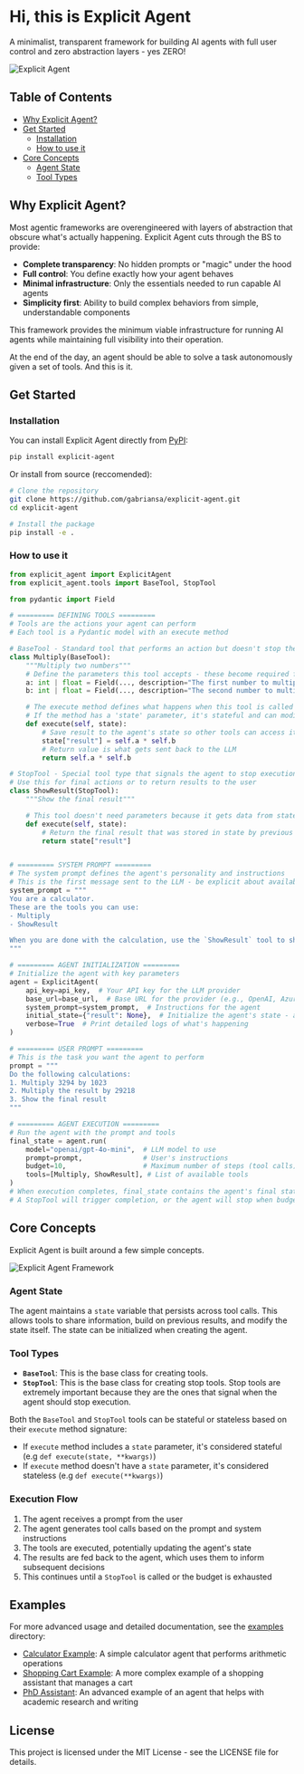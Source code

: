 # Hi, this is Explicit Agent

A minimalist, transparent framework for building AI agents with full user control and zero abstraction layers - yes ZERO!

![Explicit Agent](assets/explicit.png)

## Table of Contents
- [Why Explicit Agent?](#why-explicit-agent)
- [Get Started](#get-started)
  - [Installation](#installation)
  - [How to use it](#how-to-use-it)
- [Core Concepts](#core-concepts)
  - [Agent State](#agent-state)
  - [Tool Types](#tool-types)


## Why Explicit Agent?

Most agentic frameworks are overengineered with layers of abstraction that obscure what's actually happening. Explicit Agent cuts through the BS to provide:

- **Complete transparency**: No hidden prompts or "magic" under the hood
- **Full control**: You define exactly how your agent behaves
- **Minimal infrastructure**: Only the essentials needed to run capable AI agents
- **Simplicity first**: Ability to build complex behaviors from simple, understandable components

This framework provides the minimum viable infrastructure for running AI agents while maintaining full visibility into their operation.

At the end of the day, an agent should be able to solve a task autonomously given a set of tools. And this is it.
## Get Started

### Installation

You can install Explicit Agent directly from [PyPI](https://pypi.org/project/explicit-agent/):

```bash
pip install explicit-agent
```

Or install from source (reccomended):

```bash
# Clone the repository
git clone https://github.com/gabriansa/explicit-agent.git
cd explicit-agent

# Install the package
pip install -e .
```

### How to use it

```python
from explicit_agent import ExplicitAgent
from explicit_agent.tools import BaseTool, StopTool

from pydantic import Field

# ========= DEFINING TOOLS =========
# Tools are the actions your agent can perform
# Each tool is a Pydantic model with an execute method

# BaseTool - Standard tool that performs an action but doesn't stop the agent
class Multiply(BaseTool):
    """Multiply two numbers"""
    # Define the parameters this tool accepts - these become required fields
    a: int | float = Field(..., description="The first number to multiply")
    b: int | float = Field(..., description="The second number to multiply")

    # The execute method defines what happens when this tool is called
    # If the method has a 'state' parameter, it's stateful and can modify agent state
    def execute(self, state):
        # Save result to the agent's state so other tools can access it later
        state["result"] = self.a * self.b
        # Return value is what gets sent back to the LLM
        return self.a * self.b

# StopTool - Special tool type that signals the agent to stop execution
# Use this for final actions or to return results to the user
class ShowResult(StopTool):
    """Show the final result"""

    # This tool doesn't need parameters because it gets data from state
    def execute(self, state):
        # Return the final result that was stored in state by previous tool calls
        return state["result"]


# ========= SYSTEM PROMPT =========
# The system prompt defines the agent's personality and instructions
# This is the first message sent to the LLM - be explicit about available tools
system_prompt = """
You are a calculator.
These are the tools you can use:
- Multiply
- ShowResult

When you are done with the calculation, use the `ShowResult` tool to show the final result.
"""

# ========= AGENT INITIALIZATION =========
# Initialize the agent with key parameters
agent = ExplicitAgent(
    api_key=api_key,  # Your API key for the LLM provider
    base_url=base_url,  # Base URL for the provider (e.g., OpenAI, Azure, etc.)
    system_prompt=system_prompt,  # Instructions for the agent
    initial_state={"result": None},  # Initialize the agent's state - a shared memory between tools
    verbose=True  # Print detailed logs of what's happening
)

# ========= USER PROMPT =========
# This is the task you want the agent to perform
prompt = """
Do the following calculations:
1. Multiply 3294 by 1023
2. Multiply the result by 29218
3. Show the final result
"""

# ========= AGENT EXECUTION =========
# Run the agent with the prompt and tools
final_state = agent.run(
    model="openai/gpt-4o-mini",  # LLM model to use
    prompt=prompt,               # User's instructions
    budget=10,                   # Maximum number of steps (tool calls) before forced termination
    tools=[Multiply, ShowResult], # List of available tools
)
# When execution completes, final_state contains the agent's final state
# A StopTool will trigger completion, or the agent will stop when budget is exhausted
```

## Core Concepts
Explicit Agent is built around a few simple concepts.

![Explicit Agent Framework](assets/framework.png)



### Agent State

The agent maintains a `state` variable that persists across tool calls. This allows tools to share information, build on previous results, and modify the state itself. The state can be initialized when creating the agent.

### Tool Types

- **`BaseTool`**: This is the base class for creating tools.
- **`StopTool`**: This is the base class for creating stop tools. Stop tools are extremely important because they are the ones that signal when the agent should stop execution.

Both the `BaseTool` and `StopTool` tools can be stateful or stateless based on their `execute` method signature:
- If `execute` method includes a `state` parameter, it's considered stateful (e.g `def execute(state, **kwargs)`)
- If `execute` method doesn't have a `state` parameter, it's considered stateless (e.g `def execute(**kwargs)`)

### Execution Flow

1. The agent receives a prompt from the user
2. The agent generates tool calls based on the prompt and system instructions
3. The tools are executed, potentially updating the agent's state
4. The results are fed back to the agent, which uses them to inform subsequent decisions
5. This continues until a `StopTool` is called or the budget is exhausted

## Examples

For more advanced usage and detailed documentation, see the [examples](examples) directory:

- [Calculator Example](examples/calculator.py): A simple calculator agent that performs arithmetic operations
- [Shopping Cart Example](examples/shopping_cart.py): A more complex example of a shopping assistant that manages a cart
- [PhD Assistant](examples/phd_assistant.py): An advanced example of an agent that helps with academic research and writing

## License

This project is licensed under the MIT License - see the LICENSE file for details.
